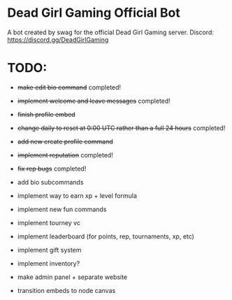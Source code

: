 # Dead Girl Gaming Official Bot
A bot created by swag for the official Dead Girl Gaming server.
Discord: https://discord.gg/DeadGirlGaming

# TODO:
* ~~make edit bio command~~ completed!
* ~~implement welcome and leave messages~~ completed!
* ~~finish profile embed~~
* ~~change daily to reset at 0:00 UTC rather than a full 24 hours~~ completed!
* ~~add new create profile command~~
* ~~implement reputation~~ completed!
* ~~fix rep bugs~~ completed!
* add bio subcommands
* implement way to earn xp + level formula
* implement new fun commands
* implement tourney vc
* implement leaderboard (for points, rep, tournaments, xp, etc)
* implement gift system
* implement inventory?
* make admin panel + separate website


* transition embeds to node canvas